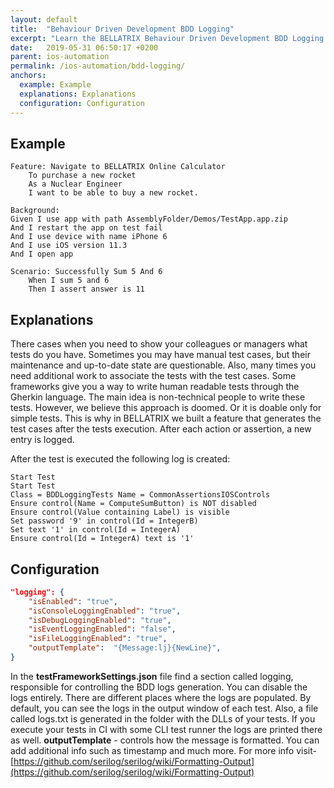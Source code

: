 ```yaml
---
layout: default
title:  "Behaviour Driven Development BDD Logging"
excerpt: "Learn the BELLATRIX Behaviour Driven Development BDD Logging works and how to use it."
date:   2019-05-31 06:50:17 +0200
parent: ios-automation
permalink: /ios-automation/bdd-logging/
anchors:
  example: Example
  explanations: Explanations
  configuration: Configuration
---
```

Example
-------
```
Feature: Navigate to BELLATRIX Online Calculator
	To purchase a new rocket
	As a Nuclear Engineer 
	I want to be able to buy a new rocket.

Background:
Given I use app with path AssemblyFolder/Demos/TestApp.app.zip
And I restart the app on test fail
And I use device with name iPhone 6
And I use iOS version 11.3
And I open app

Scenario: Successfully Sum 5 And 6
	When I sum 5 and 6
	Then I assert answer is 11
```

Explanations
------------
There cases when you need to show your colleagues or managers what tests do you have. Sometimes you may have manual test cases, but their maintenance and up-to-date state are questionable. Also, many times you need additional work to associate the tests with the test cases. Some frameworks give you a way to write human readable tests through the Gherkin language. The main idea is non-technical people to write these tests. However, we believe this approach is doomed. Or it is doable only for simple tests. This is why in BELLATRIX we built a feature that generates the test cases after the tests execution. After each action or assertion, a new entry is logged.

After the test is executed the following log is created:

```
Start Test
Start Test
Class = BDDLoggingTests Name = CommonAssertionsIOSControls
Ensure control(Name = ComputeSumButton) is NOT disabled
Ensure control(Value containing Label) is visible
Set password '9' in control(Id = IntegerB)
Set text '1' in control(Id = IntegerA)
Ensure control(Id = IntegerA) text is '1'
```

Configuration
-------------
```json
"logging": {
    "isEnabled": "true",
    "isConsoleLoggingEnabled": "true",
    "isDebugLoggingEnabled": "true",
    "isEventLoggingEnabled": "false",
    "isFileLoggingEnabled": "true",
    "outputTemplate":  "{Message:lj}{NewLine}",
}
```
In the **testFrameworkSettings.json** file find a section called logging, responsible for controlling the BDD logs generation. You can disable the logs entirely. There are different places where the logs are populated. By default, you can see the logs in the output window of each test. Also, a file called logs.txt is generated in the folder with the DLLs of your tests. If you execute your tests in CI with some CLI test runner the logs are printed there as well. **outputTemplate** - controls how the message is formatted. You can add additional info such as timestamp and much more. 
For more info visit- [https://github.com/serilog/serilog/wiki/Formatting-Output](https://github.com/serilog/serilog/wiki/Formatting-Output)